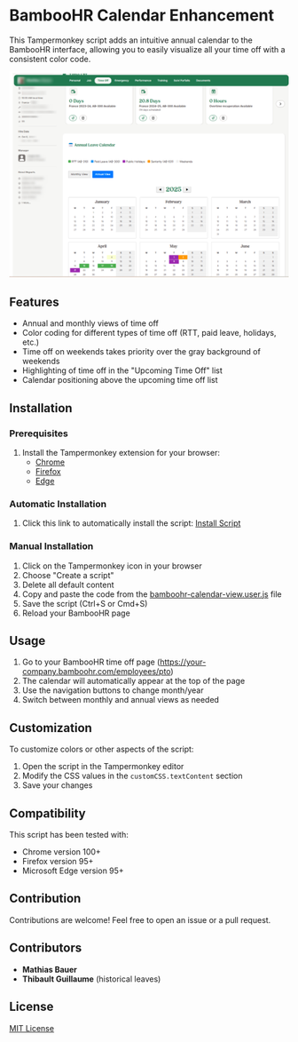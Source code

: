 # BambooHR Calendar Enhancement

This Tampermonkey script adds an intuitive annual calendar to the BambooHR interface, allowing you to easily visualize all your time off with a consistent color code.

![Calendar Preview](screenshots/Screenshot001.png)

## Features
- Annual and monthly views of time off
- Color coding for different types of time off (RTT, paid leave, holidays, etc.)
- Time off on weekends takes priority over the gray background of weekends
- Highlighting of time off in the "Upcoming Time Off" list
- Calendar positioning above the upcoming time off list

## Installation

### Prerequisites
1. Install the Tampermonkey extension for your browser:
   - [Chrome](https://chrome.google.com/webstore/detail/tampermonkey/dhdgffkkebhmkfjojejmpbldmpobfkfo)
   - [Firefox](https://addons.mozilla.org/en-US/firefox/addon/tampermonkey/)
   - [Edge](https://microsoftedge.microsoft.com/addons/detail/tampermonkey/iikmkjmpaadaobahmlepeloendndfphd)

### Automatic Installation
1. Click this link to automatically install the script: [Install Script](https://github.com/MbNeo/bamboohr_calendar/raw/main/bamboohr-calendar-view.user.js)

### Manual Installation
1. Click on the Tampermonkey icon in your browser
2. Choose "Create a script"
3. Delete all default content
4. Copy and paste the code from the [bamboohr-calendar-view.user.js](bamboohr-calendar-view.user.js) file
5. Save the script (Ctrl+S or Cmd+S)
6. Reload your BambooHR page

## Usage
1. Go to your BambooHR time off page (https://your-company.bamboohr.com/employees/pto)
2. The calendar will automatically appear at the top of the page
3. Use the navigation buttons to change month/year
4. Switch between monthly and annual views as needed

## Customization
To customize colors or other aspects of the script:
1. Open the script in the Tampermonkey editor
2. Modify the CSS values in the `customCSS.textContent` section
3. Save your changes

## Compatibility
This script has been tested with:
- Chrome version 100+
- Firefox version 95+
- Microsoft Edge version 95+

## Contribution
Contributions are welcome! Feel free to open an issue or a pull request.

## Contributors

- **Mathias Bauer**
- **Thibault Guillaume** (historical leaves)

## License
[MIT License](LICENSE)